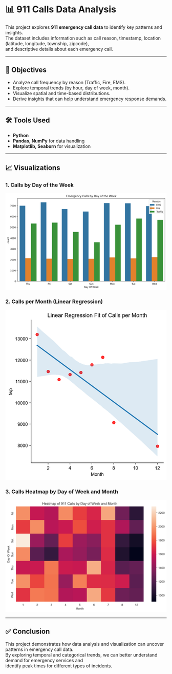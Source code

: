 # 📊 911 Calls Data Analysis

This project explores **911 emergency call data** to identify key patterns and insights.  
The dataset includes information such as call reason, timestamp, location (latitude, longitude, township, zipcode),  
and descriptive details about each emergency call.

---

## 🎯 Objectives
- Analyze call frequency by reason (Traffic, Fire, EMS).  
- Explore temporal trends (by hour, day of week, month).  
- Visualize spatial and time-based distributions.  
- Derive insights that can help understand emergency response demands.  

---

## 🛠 Tools Used
- **Python**  
- **Pandas, NumPy** for data handling  
- **Matplotlib, Seaborn** for visualization  

---

## 📈 Visualizations

### 1. Calls by Day of the Week
![Calls by Day](images/calls_by_day.png)

### 2. Calls per Month (Linear Regression) 
![Calls per Month](images/calls_per_month.png)  

### 3. Calls Heatmap by Day of Week and Month 
![Heatmap Day-Month](images/heatmap_day_month.png)  

---

## ✅ Conclusion
This project demonstrates how data analysis and visualization can uncover patterns in emergency call data.  
By exploring temporal and categorical trends, we can better understand demand for emergency services and  
identify peak times for different types of incidents.
